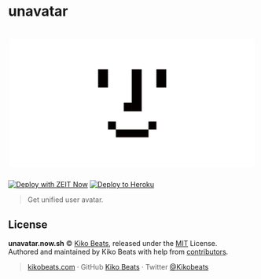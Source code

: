 # unavatar

<h1 align="center">
  <img style="width: 500px;" src="/public/banner.png" alt="unavatar">
  <br>
</h1>

[![Deploy with ZEIT Now](https://zeit.co/button)](https://zeit.co/new/project?template=https://github.com/Kikobeats/unavatar)
[![Deploy to Heroku](https://www.herokucdn.com/deploy/button.svg)](https://heroku.com/deploy)


> Get unified user avatar.

## License

**unavatar.now.sh** © [Kiko Beats](https://kikobeats.com), released under the [MIT](https://github.com/Kikobeats/unavatar.now.sh/blob/master/LICENSE.md) License.<br>
Authored and maintained by Kiko Beats with help from [contributors](https://github.com/Kikobeats/unavatar.now.sh/contributors).

> [kikobeats.com](https://kikobeats.com) · GitHub [Kiko Beats](https://github.com/Kikobeats) · Twitter [@Kikobeats](https://twitter.com/Kikobeats)
